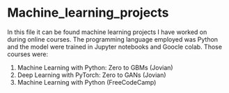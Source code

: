 # Machine_learning_projects
In this file it can be found machine learning projects I have worked on during online courses. The programming language employed was Python and the model were trained in Jupyter notebooks and Goocle colab.
Those courses were:
1) Machine Learning with Python: Zero to GBMs (Jovian)
2) Deep Learning with PyTorch: Zero to GANs (Jovian)
3) Machine Learning with Python (FreeCodeCamp)
